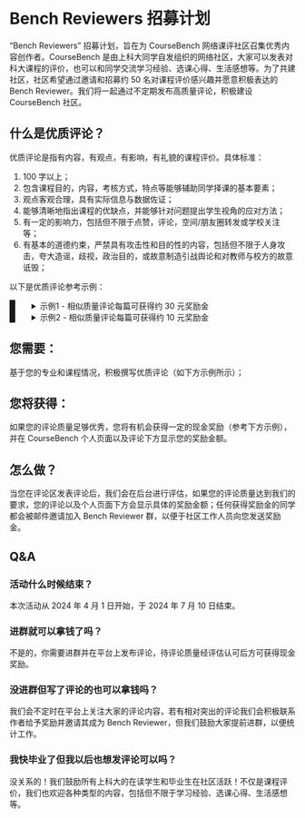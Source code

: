 # Bench Reviewers 招募计划

“Bench Reviewers” 招募计划，旨在为 CourseBench 网络课评社区召集优秀内容创作者。CourseBench 是由上科大同学自发组织的网络社区，大家可以发表对科大课程的评价，也可以和同学交流学习经验、选课心得、生活感想等。为了共建社区，社区希望通过邀请和招募约 50 名对课程评价感兴趣并愿意积极表达的 Bench Reviewer。我们将一起通过不定期发布高质量评论，积极建设 CourseBench 社区。

## 什么是优质评论？

优质评论是指有内容，有观点，有影响，有礼貌的课程评价。具体标准：

1. 100 字以上；
2. 包含课程目的，内容，考核方式，特点等能够辅助同学择课的基本要素；
3. 观点客观合理，具有实际信息与数据佐证；
4. 能够清晰地指出课程的优缺点，并能够针对问题提出学生视角的应对方法；
5. 有一定的影响力，包括但不限于点赞，评论，空间/朋友圈转发或学校关注等；
6. 有基本的道德约束，严禁具有攻击性和目的性的内容，包括但不限于人身攻击，夸大造谣，歧视，政治目的，或故意制造引战舆论和对教师与校方的故意诋毁；

以下是优质评论参考示例：

<div style="border-width: 0px 0px 0px 10px;/* border-color: #2c721d; */border-radius: initial;border-style: solid;">
<details style="margin-left: 3vw; margin-right: 3vw">
  <summary>示例1 - 相似质量评论每篇可获得约 30 元奖励金</summary>
  <h1 id="overview">Overview</h1>
<p>一门非常优秀的宋词文学入门课。</p>
<h2 id="-">课程内容</h2>
<p>课程内容从五代的温庭筠、韦庄一直讲到南宋的姜夔，对宋词文学的覆盖是相当全面的。可以认为，认真上完这门课之后，就能够对宋词的基本脉络有一个了解。</p>
<p>课上的内容主要以精讲词作为主。值得一提的是，这里选讲的词作主要集中在“二线词人的一流作品”和“一线词人的二线作品”上。对于苏轼这样知名度非常高的词人，选用的作品大都是正常的生活学习里并没有接触过的。例如《永遇乐》《水龙吟》（不是最有名的咏杨花那首）；而对大家不那么了解的词人，则选用其代表作进行介绍。个人以为这是比较合理的，毕竟真要在大学课堂上再赏析一遍明月几时有估计很多人就要抱怨重复念经了。</p>
<h2 id="-">课程评价体系</h2>
<ul>
<li>课前发言，<strong>不算分</strong>，但如果太敷衍可能会让老师对你的印象不好。</li>
<li>一次拍照配词作业，鼓励大家自由发挥，展现自己的特色。</li>
<li>一次讨论课，内容是用宋词翻填进当代的流行歌曲里，属于课程里最难做的一项作业。组队。</li>
<li>期末读书报告一篇，要求和课程内容有相关性（简单的说就是不能完全不沾边）。</li>
</ul>
<h1 id="-">学习建议</h1>
<p>作为经典导读课程里大家相比之下最熟悉的一门课，相信很多同学选宋词只是为了混过这两个学分。因此接下来的建议也有“如何稳吃 B+”和“如何拿好分数”两个部分。</p>
<h2 id="-">拍照配词</h2>
<ul>
<li>展现自己的特色！<ul>
<li>比如，在文字注解里讲自己与照片 / 这首词之间的故事</li>
<li>比如，照片非常好看，很有特色</li>
<li>比如，照片和词意外地搭配</li>
</ul>
</li>
<li>最平庸的一种可能就是“普通风景照+有点相关的诗词+把诗词赏析一遍的文稿”<ul>
<li>我不知道这种能不能给到 B+，最多也就这个档次吧（</li>
</ul>
</li>
<li>本人当时被老师认为比较好的展示：<ul>
<li><a href="https://hypoxanthineovo.github.io/2023/12/06/%E4%B8%AA%E4%BA%BA%E5%88%9B%E4%BD%9C/%E4%BA%BA%E6%96%87%E8%AF%BE%E8%AE%BA%E6%96%87/%E5%AE%8B%E8%AF%8D%E5%AF%BC%E8%AF%BB%E6%8B%8D%E7%85%A7%E9%85%8D%E8%AF%8D/">宋词导读-拍照配词：没有人记得，就没有人忘记</a></li>
<li>后续可能再更新一些当时被列入优秀作品的拍照配词作业</li>
</ul>
</li>
</ul>
<h2 id="-">讨论课</h2>
<ul>
<li>把宋词填入歌词里，其实并没有太困难。</li>
<li>核心有两点：<ol>
<li>基本的音律和谐：如果又不押韵又不好听，那确实很难拿到好分数</li>
<li>内容的安排和延拓：词的长度通常是不够的，且字数也未必和歌词的空位一致。这就需要对词本身的内容和意蕴有所理解，然后才能安排出很好的歌词。</li>
</ol>
</li>
<li>这里推荐一些优秀的作品：<ul>
<li>《落笔应风雨》，用了苏轼的各种词</li>
<li>用《爱情转移》打开辛弃疾的一生：B 站作品，填词+剪辑视频</li>
</ul>
</li>
<li>本人当时的作品：<ul>
<li>用晏几道的词填《小谪风月》</li>
<li>立意：上课提到的小晏词常出现“做梦”的景象，以此切入：为什么做梦？因为借酒消愁，因为在梦里可以找到失散的友情和爱情</li>
<li><a href="https://www.bilibili.com/video/BV1PH4y157hY/">宋词导读-讨论课作业：《不醒人之梦》</a></li>
</ul>
</li>
</ul>
<h2 id="-">期末论文</h2>
<ul>
<li>形式是比较自由的，核心是<strong>展现自我</strong><ul>
<li>论文是最稳妥的形式，如果写论文想拿高分就最好有一个有意思的切入点</li>
</ul>
</li>
<li><strong>不要踩雷</strong><ul>
<li>往年雷点：上课着重强调了“李清照的词很多不适合用传统的人生-词作角度来分析”，有人的论文就写了个“李清照的一生”，并且也没有任何反驳上述观点的内容（你如果不认同上述观点，完全也可以以驳论的形式来写，但完全不提只能说上课一点没听），并且写的也比较一般，这种就很难拿到好看的分数</li>
</ul>
</li>
<li>感觉大家都写论文的话，形式不一样会很占便宜（毕竟散文之类的更适合展现自我）</li>
<li>本人作品：<a href="https://hypoxanthineovo.github.io/2024/01/15/%E4%B8%AA%E4%BA%BA%E5%88%9B%E4%BD%9C/%E4%BA%BA%E6%96%87%E8%AF%BE%E8%AE%BA%E6%96%87/%E5%AE%8B%E8%AF%8D%E4%B8%AD%E7%9A%84%E6%84%9F%E6%80%A7%E5%92%8C%E7%90%86%E6%80%A7/">宋词导读-期末论文：宋词中的感性和理性</a></li>
</ul>
<p>我是 <a href="https://hypoxanthineovo.github.io/">Hypoxanthine</a>，祝大家好运</p>
</details>
</div>

<div style="border-width: 0px 0px 0px 10px;/* border-color: #2c721d; */border-radius: initial;border-style: solid;">
<details style="margin-left: 3vw; margin-right: 3vw; border: 5px;">
  <summary>示例2 - 相似质量评论每篇可获得约 10 元奖励金</summary>
  <h2 id="-">课堂体验</h2>
<ul>
<li>黄老师是老艺术家，也是经验丰富的老师，所有的讲解基本上无可挑剔</li>
<li>课堂主要是欣赏著名歌剧片段，教室内设备专业，环境舒适，体验很好</li>
<li>核心是于对歌剧艺术的体验，基本没有门槛，也几乎没有专业性的内容</li>
</ul>
<h2 id="-">考核</h2>
<h3 id="-">期中+期末+听辨测试+每节课签到</h3>
<ul>
<li>期中考试和期末考试是开卷论述题，给两周，涉及内容都是课堂重点，比较容易</li>
<li>听辨测试要求对十几个片段有一定的记忆，考前全部告知大家，总体不难</li>
</ul>
<h2 id="-">给分</h2>
<p>非常好，大家应该基本拉满了</p>
</details>
</div>

## 您需要：

基于您的专业和课程情况，积极撰写优质评论（如下方示例所示）；

## 您将获得：

如果您的评论质量足够优秀，您将有机会获得一定的现金奖励（参考下方示例），并在 CourseBench 个人页面以及评论下方显示您的奖励金额。

## 怎么做？

当您在评论区发表评论后，我们会在后台进行评估，如果您的评论质量达到我们的要求，您的评论以及个人页面下方会显示具体的奖励金额；任何获得奖励金的同学都会被邮件邀请加入 Bench Reviewer 群，以便于社区工作人员向您发送奖励金。

## Q&A

### 活动什么时候结束？

本次活动从 2024 年 4 月 1 日开始，于 2024 年 7 月 10 日结束。

### 进群就可以拿钱了吗？

不是的，你需要进群并在平台上发布评论，待评论质量经评估认可后方可获得现金奖励。

### 没进群但写了评论的也可以拿钱吗？

我们会不定时在平台上关注大家的评论内容，若有相对突出的评论我们会积极联系作者给予奖励并邀请其成为 Bench Reviewer，但我们鼓励大家提前进群，以便统计工作。

### 我快毕业了但我以后也想发评论可以吗？

没关系的！我们鼓励所有上科大的在读学生和毕业生在社区活跃！不仅是课程评价，我们也欢迎各种类型的内容，包括但不限于学习经验、选课心得、生活感想等。
